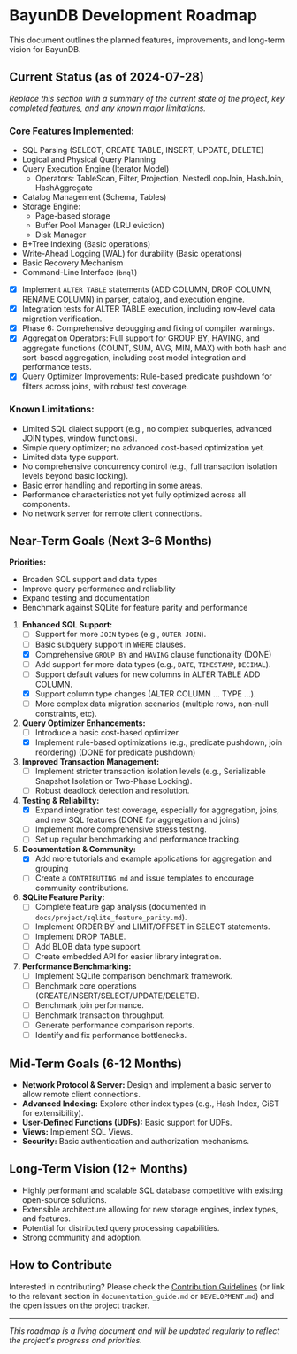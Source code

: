 # BayunDB Development Roadmap

This document outlines the planned features, improvements, and long-term vision for BayunDB.

## Current Status (as of 2024-07-28)

*Replace this section with a summary of the current state of the project, key completed features, and any known major limitations.*

### Core Features Implemented:

*   SQL Parsing (SELECT, CREATE TABLE, INSERT, UPDATE, DELETE)
*   Logical and Physical Query Planning
*   Query Execution Engine (Iterator Model)
    *   Operators: TableScan, Filter, Projection, NestedLoopJoin, HashJoin, HashAggregate
*   Catalog Management (Schema, Tables)
*   Storage Engine:
    *   Page-based storage
    *   Buffer Pool Manager (LRU eviction)
    *   Disk Manager
*   B+Tree Indexing (Basic operations)
*   Write-Ahead Logging (WAL) for durability (Basic operations)
*   Basic Recovery Mechanism
*   Command-Line Interface (`bnql`)
*   [x] Implement `ALTER TABLE` statements (ADD COLUMN, DROP COLUMN, RENAME COLUMN) in parser, catalog, and execution engine.
*   [x] Integration tests for ALTER TABLE execution, including row-level data migration verification.
*   [x] Phase 6: Comprehensive debugging and fixing of compiler warnings.
*   [x] Aggregation Operators: Full support for GROUP BY, HAVING, and aggregate functions (COUNT, SUM, AVG, MIN, MAX) with both hash and sort-based aggregation, including cost model integration and performance tests.
*   [x] Query Optimizer Improvements: Rule-based predicate pushdown for filters across joins, with robust test coverage.

### Known Limitations:

*   Limited SQL dialect support (e.g., no complex subqueries, advanced JOIN types, window functions).
*   Simple query optimizer; no advanced cost-based optimization yet.
*   Limited data type support.
*   No comprehensive concurrency control (e.g., full transaction isolation levels beyond basic locking).
*   Basic error handling and reporting in some areas.
*   Performance characteristics not yet fully optimized across all components.
*   No network server for remote client connections.

## Near-Term Goals (Next 3-6 Months)

**Priorities:**
- Broaden SQL support and data types
- Improve query performance and reliability
- Expand testing and documentation
- Benchmark against SQLite for feature parity and performance

1.  **Enhanced SQL Support:**
    *   [ ] Support for more `JOIN` types (e.g., `OUTER JOIN`).
    *   [ ] Basic subquery support in `WHERE` clauses.
    *   [x] Comprehensive `GROUP BY` and `HAVING` clause functionality (DONE)
    *   [ ] Add support for more data types (e.g., `DATE`, `TIMESTAMP`, `DECIMAL`).
    *   [ ] Support default values for new columns in ALTER TABLE ADD COLUMN.
    *   [x] Support column type changes (ALTER COLUMN ... TYPE ...).
    *   [ ] More complex data migration scenarios (multiple rows, non-null constraints, etc).
2.  **Query Optimizer Enhancements:**
    *   [ ] Introduce a basic cost-based optimizer.
    *   [x] Implement rule-based optimizations (e.g., predicate pushdown, join reordering) (DONE for predicate pushdown)
3.  **Improved Transaction Management:**
    *   [ ] Implement stricter transaction isolation levels (e.g., Serializable Snapshot Isolation or Two-Phase Locking).
    *   [ ] Robust deadlock detection and resolution.
4.  **Testing & Reliability:**
    *   [x] Expand integration test coverage, especially for aggregation, joins, and new SQL features (DONE for aggregation and joins)
    *   [ ] Implement more comprehensive stress testing.
    *   [ ] Set up regular benchmarking and performance tracking.
5.  **Documentation & Community:**
    *   [x] Add more tutorials and example applications for aggregation and grouping
    *   [ ] Create a `CONTRIBUTING.md` and issue templates to encourage community contributions.
6.  **SQLite Feature Parity:**
    *   [ ] Complete feature gap analysis (documented in `docs/project/sqlite_feature_parity.md`).
    *   [ ] Implement ORDER BY and LIMIT/OFFSET in SELECT statements.
    *   [ ] Implement DROP TABLE.
    *   [ ] Add BLOB data type support.
    *   [ ] Create embedded API for easier library integration.
7.  **Performance Benchmarking:**
    *   [ ] Implement SQLite comparison benchmark framework.
    *   [ ] Benchmark core operations (CREATE/INSERT/SELECT/UPDATE/DELETE).
    *   [ ] Benchmark join performance.
    *   [ ] Benchmark transaction throughput.
    *   [ ] Generate performance comparison reports.
    *   [ ] Identify and fix performance bottlenecks.

## Mid-Term Goals (6-12 Months)

*   **Network Protocol & Server:** Design and implement a basic server to allow remote client connections.
*   **Advanced Indexing:** Explore other index types (e.g., Hash Index, GiST for extensibility).
*   **User-Defined Functions (UDFs):** Basic support for UDFs.
*   **Views:** Implement SQL Views.
*   **Security:** Basic authentication and authorization mechanisms.

## Long-Term Vision (12+ Months)

*   Highly performant and scalable SQL database competitive with existing open-source solutions.
*   Extensible architecture allowing for new storage engines, index types, and features.
*   Potential for distributed query processing capabilities.
*   Strong community and adoption.

## How to Contribute

Interested in contributing? Please check the [Contribution Guidelines](CONTRIBUTING.md) (or link to the relevant section in `documentation_guide.md` or `DEVELOPMENT.md`) and the open issues on the project tracker.

---
*This roadmap is a living document and will be updated regularly to reflect the project's progress and priorities.* 